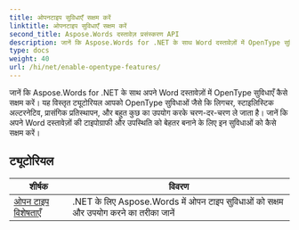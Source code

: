 ```yaml
---
title: ओपनटाइप सुविधाएँ सक्षम करें
linktitle: ओपनटाइप सुविधाएँ सक्षम करें
second_title: Aspose.Words दस्तावेज़ प्रसंस्करण API
description: जानें कि Aspose.Words for .NET के साथ Word दस्तावेज़ों में OpenType सुविधाएँ कैसे सक्षम करें। ट्यूटोरियल आपको OpenType फ़ॉन्ट की उन्नत सुविधाओं को सक्षम करने के चरणों के माध्यम से मार्गदर्शन करेंगे।
type: docs
weight: 40
url: /hi/net/enable-opentype-features/
---
```

जानें कि Aspose.Words for .NET के साथ अपने Word दस्तावेज़ों में OpenType सुविधाएँ कैसे सक्षम करें। यह विस्तृत ट्यूटोरियल आपको OpenType सुविधाओं जैसे कि लिगचर, स्टाइलिस्टिक अल्टरनेटिव, प्रासंगिक प्रतिस्थापन, और बहुत कुछ का उपयोग करके चरण-दर-चरण ले जाता है। जानें कि अपने Word दस्तावेज़ों की टाइपोग्राफी और उपस्थिति को बेहतर बनाने के लिए इन सुविधाओं को कैसे सक्षम करें।

 ## ट्यूटोरियल
| शीर्षक | विवरण |
| --- | --- |
| [ओपन टाइप विशेषताएँ](./open-type-features/) | .NET के लिए Aspose.Words में ओपन टाइप सुविधाओं को सक्षम और उपयोग करने का तरीका जानें |